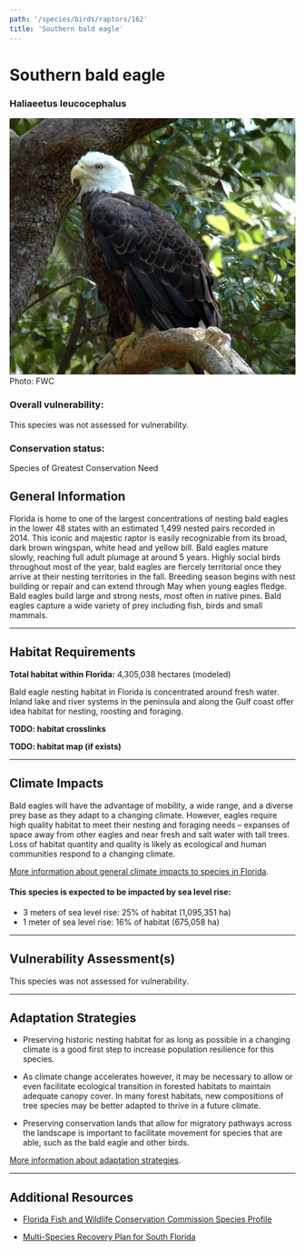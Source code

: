 ```yaml
---
path: '/species/birds/raptors/162'
title: 'Southern bald eagle'
---
```


# Southern bald eagle

### Haliaeetus leucocephalus

<div id="TopSection">

<div class="header-photo"><img src="162.jpg" alt="Photo for Southern bald eagle"/>
<figcaption>Photo: FWC</figcaption></div>

<div>

### Overall vulnerability:

This species was not assessed for vulnerability.

### Conservation status:

Species of Greatest Conservation Need

</div>
</div>

## General Information

Florida is home to one of the largest concentrations of nesting bald eagles in the lower 48 states with an estimated 1,499 nested pairs recorded in 2014.  This iconic and majestic raptor is easily recognizable from its broad, dark brown wingspan, white head and yellow bill.  Bald eagles mature slowly, reaching full adult plumage at around 5 years.  Highly social birds throughout most of the year, bald eagles are fiercely territorial once they arrive at their nesting territories in the fall.  Breeding season begins with nest building or repair and can extend through May when young eagles fledge.  Bald eagles build large and strong nests, most often in native pines.  Bald eagles capture a wide variety of prey including fish, birds and small mammals.

<hr />

## Habitat Requirements

**Total habitat within Florida:** 4,305,038 hectares (modeled)

Bald eagle nesting habitat in Florida is concentrated around fresh water.  Inland lake and river systems in the peninsula and along the Gulf coast offer idea habitat for nesting, roosting and foraging.

**TODO: habitat crosslinks**

**TODO: habitat map (if exists)**

<hr />

## Climate Impacts

Bald eagles will have the advantage of mobility, a wide range, and a diverse prey base as they adapt to a changing climate.  However, eagles require high quality habitat to meet their nesting and foraging needs – expanses of space away from other eagles and near fresh and salt water with tall trees.  Loss of habitat quantity and quality is likely as ecological and human communities respond to a changing climate.

[More information about general climate impacts to species in Florida](/impacts/species).


#### This species is expected to be impacted by sea level rise:

- 3 meters of sea level rise: 25% of habitat (1,095,351 ha)
- 1 meter of sea level rise: 16% of habitat (675,058 ha)
    

<hr />

## Vulnerability Assessment(s)

This species was not assessed for vulnerability.

<hr />

## Adaptation Strategies

- Preserving historic nesting habitat for as long as possible in a changing climate is a good first step to increase population resilience for this species.

- As climate change accelerates however, it may be necessary to allow or even facilitate ecological transition in forested habitats to maintain adequate canopy cover.  In many forest habitats, new compositions of tree species may be better adapted to thrive in a future climate.

- Preserving conservation lands that allow for migratory pathways across the landscape is important to facilitate movement for species that are able, such as the bald eagle and other birds.

[More information about adaptation strategies](/strategies).

<hr />


## Additional Resources

- [Florida Fish and Wildlife Conservation Commission Species Profile](https://myfwc.com/wildlifehabitats/profiles/birds/raptors-and-vultures/bald-eagle/)

- [Multi-Species Recovery Plan for South Florida](https://ecos.fws.gov/docs/recovery_plan/sfl_msrp/SFL_MSRP_Species.pdf)
